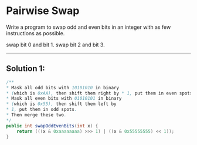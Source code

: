 # Pairwise Swap

Write a program to swap odd and even bits in an integer with as few instructions as possible.

swap bit 0 and bit 1. swap bit 2 and bit 3.

---

## Solution 1:

```java
/**
* Mask all odd bits with 10101010 in binary
* (which is 0xAA), then shift them right by * 1, put them in even spots.
* Mask all even bits with 01010101 in binary
* (which is 0x55), then shift them left by 
* 1, put them in odd spots.
* Then merge these two.
*/
public int swapOddEvenBits(int x) {
    return (((x & 0xaaaaaaaa) >>> 1) | ((x & 0x55555555) << 1));
}
```